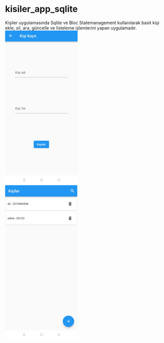 # kisiler_app_sqlite

Kişiler uygulamasında Sqlite ve Bloc Statemanagement kullanılarak basit kişi ekle, sil, ara, güncelle ve listeleme işlemlerini yapan uygulamadır.
<row>
<img src="https://github.com/mhmmdhankcmz/kisiler_uygulamasi_sqlite/blob/master/ss1.jpeg" with="200" height="500"/>
  &nbsp;&nbsp;&nbsp;&nbsp;&nbsp;&nbsp;&nbsp;&nbsp;&nbsp;&nbsp;&nbsp;&nbsp;&nbsp;&nbsp;&nbsp;&nbsp;&nbsp;&nbsp;&nbsp;&nbsp;&nbsp;&nbsp;&nbsp;&nbsp;&nbsp;&nbsp;&nbsp;&nbsp;&nbsp;&nbsp;&nbsp;&nbsp;&nbsp;&nbsp;&nbsp;&nbsp;&nbsp;&nbsp;&nbsp;&nbsp;&nbsp;&nbsp;&nbsp;&nbsp;&nbsp;&nbsp;&nbsp;&nbsp;&nbsp;&nbsp;
<img src="https://github.com/mhmmdhankcmz/kisiler_uygulamasi_sqlite/blob/master/ss2.jpeg" with="200" height="500"/>
</row>
